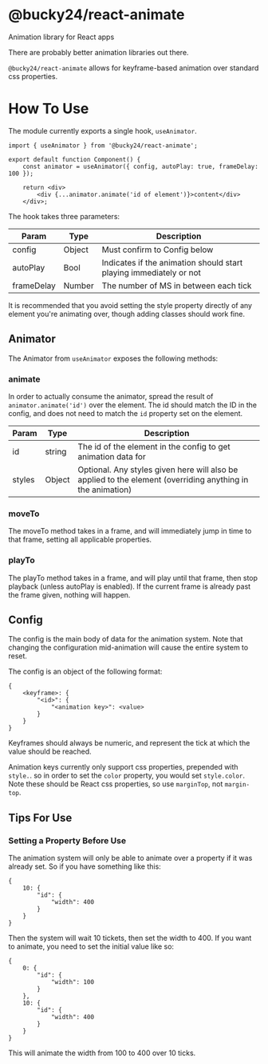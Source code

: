 # @bucky24/react-animate
Animation library for React apps

There are probably better animation libraries out there.

`@bucky24/react-animate` allows for keyframe-based animation over standard css properties.

# How To Use

The module currently exports a single hook, `useAnimator`.

```
import { useAnimator } from '@bucky24/react-animate';

export default function Component() {
    const animator = useAnimator({ config, autoPlay: true, frameDelay: 100 });
    
    return <div>
        <div {...animator.animate('id of element')}>content</div>
    </div>;
```

The hook takes three parameters:

| Param | Type | Description |
|----|----|----|
| config | Object | Must confirm to Config below |
| autoPlay | Bool | Indicates if the animation should start playing immediately or not |
| frameDelay | Number | The number of MS in between each tick |



It is recommended that you avoid setting the style property directly of any element you're animating over, though adding classes should work fine.

## Animator

The Animator from `useAnimator` exposes the following methods:

### animate

In order to actually consume the animator, spread the result of `animator.animate('id')` over the element. The id should match the ID in the config, and does not need to match the `id` property set on the element.

| Param | Type | Description |
|----|----|----|
| id | string | The id of the element in the config to get animation data for |
| styles | Object | Optional. Any styles given here will also be applied to the element (overriding anything in the animation) |

### moveTo

The moveTo method takes in a frame, and will immediately jump in time to that frame, setting all applicable properties.

### playTo

The playTo method takes in a frame, and will play until that frame, then stop playback (unless autoPlay is enabled). If the current frame is already past the frame given, nothing will happen.

## Config

The config is the main body of data for the animation system. Note that changing the configuration mid-animation will cause the entire system to reset.

The config is an object of the following format:
```
{
    <keyframe>: {
        "<id>": {
            "<animation key>": <value>
        }
    }
}
```

Keyframes should always be numeric, and represent the tick at which the value should be reached.

Animation keys currently only support css properties, prepended with `style.`. so in order to set the `color` property, you would set `style.color`. Note these should be React css properties, so use `marginTop`, not `margin-top`.

## Tips For Use

### Setting a Property Before Use

The animation system will only be able to animate over a property if it was already set. So if you have something like this:

```
{
    10: {
        "id": {
            "width": 400
        }
    }
}
```

Then the system will wait 10 tickets, then set the width to 400. If you want to animate, you need to set the initial value like so:

```
{
    0: {
        "id": {
            "width": 100
        }
    },
    10: {
        "id": {
            "width": 400
        }
    }
}
```

This will animate the width from 100 to 400 over 10 ticks.